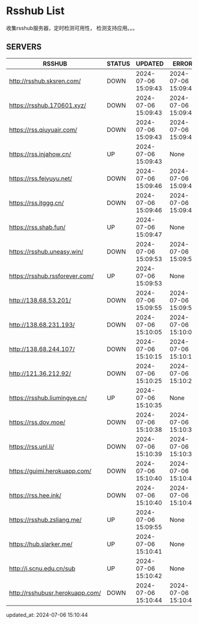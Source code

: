 # Rsshub List

收集rsshub服务器，定时检测可用性， 检测支持应用。。。


## SERVERS

|  RSSHUB   | STATUS  | UPDATED  | ERROR  | TWITTER |  
|  ----  | ----  | ----  | ----  | ---- |  
| http://rsshub.sksren.com/ | DOWN | 2024-07-06 15:09:43 | 2024-07-06 15:09:43 |  
| https://rsshub.170601.xyz/ | DOWN | 2024-07-06 15:09:43 | 2024-07-06 15:09:43 |  
| https://rss.qiuyuair.com/ | DOWN | 2024-07-06 15:09:43 | 2024-07-06 15:09:43 |  
| https://rss.injahow.cn/ | UP | 2024-07-06 15:09:43 | None ||  
| https://rss.feiyuyu.net/ | DOWN | 2024-07-06 15:09:46 | 2024-07-06 15:09:46 |  
| https://rss.itggg.cn/ | DOWN | 2024-07-06 15:09:46 | 2024-07-06 15:09:46 |  
| https://rss.shab.fun/ | UP | 2024-07-06 15:09:47 | None ||  
| https://rsshub.uneasy.win/ | DOWN | 2024-07-06 15:09:53 | 2024-07-06 15:09:53 |  
| https://rsshub.rssforever.com/ | UP | 2024-07-06 15:09:53 | None ||  
| http://138.68.53.201/ | DOWN | 2024-07-06 15:09:55 | 2024-07-06 15:09:55 |  
| http://138.68.231.193/ | DOWN | 2024-07-06 15:10:05 | 2024-07-06 15:10:05 |  
| http://138.68.244.107/ | DOWN | 2024-07-06 15:10:15 | 2024-07-06 15:10:15 |  
| http://121.36.212.92/ | DOWN | 2024-07-06 15:10:25 | 2024-07-06 15:10:25 |  
| https://rsshub.liumingye.cn/ | UP | 2024-07-06 15:10:35 | None ||  
| https://rss.dov.moe/ | DOWN | 2024-07-06 15:10:38 | 2024-07-06 15:10:38 |  
| https://rss.unl.li/ | DOWN | 2024-07-06 15:10:39 | 2024-07-06 15:10:39 |  
| https://guimi.herokuapp.com/ | DOWN | 2024-07-06 15:10:40 | 2024-07-06 15:10:40 |  
| https://rss.hee.ink/ | DOWN | 2024-07-06 15:10:40 | 2024-07-06 15:10:40 |  
| https://rsshub.zsliang.me/ | UP | 2024-07-06 15:09:55 | None |OK|  
| https://hub.slarker.me/ | UP | 2024-07-06 15:10:41 | None ||  
| http://i.scnu.edu.cn/sub | UP | 2024-07-06 15:10:42 | None ||  
| http://rsshubusr.herokuapp.com/ | DOWN | 2024-07-06 15:10:44 | 2024-07-06 15:10:44 |  
  

updated_at: 2024-07-06 15:10:44  
